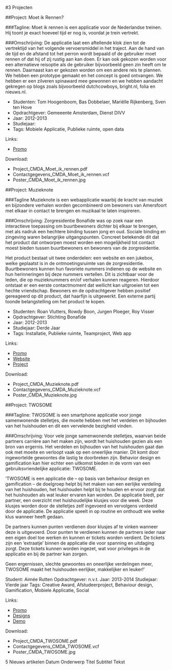 #3 Projecten

##Project: Moet ik Rennen?

###Tagline: Moet ik rennen is een applicatie voor de Nederlandse treinen. Hij toont je exact hoeveel tijd er nog is, voordat je trein vertrekt.

###Omschrijving:
De applicatie laat een aftellende klok zien tot de vertrektijd van het volgende vervoersmiddel in het traject. Aan de hand van de tijd en de afstand tot het perron wordt bepaald of de gebruiker moet rennen of dat hij of zij rustig aan kan doen. Er kan ook gekozen worden voor een alternatieve reisoptie als de gebruiker bijvoorbeeld geen zin heeft om te rennen.  Daarnaast kan er gekozen worden om een andere reis te plannen.  We hebben een prototype gemaakt en het concept is goed ontvangen. We hebben er een zilveren spinaward mee gewonnen en we hebben aandacht gekregen op blogs zoals bijvoorbeeld dutchcowboys, bright.nl, folia en nieuws.nl.

* Studenten: Tom Hoogenboom, Bas Dobbelaer, Mariëlle Rijkenberg, Sven ten Hove
* Opdrachtgever: Gemeeente Amsterdam, Dienst DIVV
* Jaar: 2012-2013
* Studiejaar: 
* Tags: Mobiele Applicatie, Publieke ruimte, open data

Links: 

* [Promo](https://vimeo.com/61573544)


Download:

* Project_CMDA_Moet_ik_rennen.pdf
* Contactgegevens_CMDA_Moet_ik_rennen.vcf
* Poster_CMDA_Moet_ik_rennen.jpg



##Project: Muzieknote 

###Tagline
Muzieknote is een webapplicatie waarbij de kracht van muziek en bijzondere verhalen worden gecombineerd om bewoners van Amersfoort met elkaar in contact te brengen en muzikaal te laten inspireren.

###Omschrijving:
Zorgresidentie Bonafide was op zoek naar een interactieve toepassing om buurtbewoners dichter bij elkaar te brengen, met als nadruk een hechtere binding tussen jong en oud. Sociale binding en zingeving waren belangrijke uitgangspunten. Concreet betekende dit dat het product dat ontworpen moest worden een mogelijkheid tot contact moest bieden tussen buurtbewoners en bewoners van de zorgresidentie.

Het product bestaat uit twee onderdelen: een website en een jukebox, welke geplaatst is in de ontmoetingsruimte van de zorgresidentie. Buurtbewoners kunnen hun favoriete nummers indienen op de website en hun herinneringen bij deze nummers vertellen. Dit is zichtbaar voor de leden, die op muzieknummers en/of verhalen kunnen reageren. Hierdoor ontstaat er een eerste contactmoment dat wellicht kan uitgroeien tot een hechte vriendschap. Bewoners en de opdrachtgever hebben positief gereageerd op dit product, dat haarfijn is uitgewerkt. Een externe partij toonde belangstelling om het product te kopen.

* Studenten: Roan Vlutters, Rowdy Boon, Jurgen Ploeger, Roy Visser
* Opdrachtgever: Stichting Bonafide
* Jaar: 2012-2013
* Studiejaar: Derde Jaar
* Tags: Installatie, Publieke ruimte, Teamproject, Web app

Links: 

* [Promo](https://vimeo.com/81740715)
* [Website](http://muzieknote.nl)
* [Project](https://www.behance.net/gallery/Muzieknote/14149359)

Download:

* Project_CMDA_Muzieknote.pdf
* Contactgegevens_CMDA_Muzieknote.vcf
* Poster_CMDA_Muzieknote.jpg





##Project: TWOSOME

###Tagline: TWOSOME is een smartphone applicatie voor jonge samenwonende stelletjes, die moeite hebben met het verdelen en bijhouden van het huishouden en dit een vervelende bezigheid vinden.

###Omschrijving:
Voor vele jonge samenwonende stelletjes, waarvan beide partners carrière aan het maken zijn, wordt het huishouden gezien als een bron van ergernis. Het verdelen en bijhouden van het huishouden gaat dan ook met moeite en verloopt vaak op een oneerlijke manier. Dit komt door ingewortelde gewoontes die lastig te doorbreken zijn. Behavior design en gamification kan hier echter een uitkomst bieden in de vorm van een gebruiksvriendelijke applicatie: TWOSOME.

‘TWOSOME is een applicatie die – op basis van behaviour design en gamification – de doelgroep helpt bij het maken van een eerlijke verdeling van het huishouden, het huishouden helpt bij te houden en ervoor zorgt dat het huishouden als wat leuker ervaren kan worden. De applicatie biedt, per partner, een overzicht met huishoudelijke klusjes voor die week. Deze klusjes worden door de stelletjes zelf ingevoerd en vervolgens verdeeld door de applicatie. De applicatie speelt in op routine en onthoudt wie welke klus wanneer heeft gedaan.

De partners kunnen punten verdienen door klusjes af te vinken wanneer deze is uitgevoerd. Door punten te verdienen kunnen de partners ieder naar een eigen doel toe werken én kunnen er tickets worden verdient. De tickets zijn een ‘extraatje’ binnen de applicatie die voor spanning en uitdaging zorgt. Deze tickets kunnen worden ingezet, wat voor privileges in de applicatie en bij de partner kan zorgen.

Geen ergernissen, slechte gewoontes en oneerlijke verdelingen meer, TWOSOME maakt het huishouden eerlijker, makkelijker en leuker!’

Student: Aimée Rutten
Opdrachtgever: n.v.t.
Jaar: 2013-2014
Studiejaar: Vierde jaar
Tags: Creative Award, Afstudeerproject, Behaviour design, Gamification, Mobiele Applicatie, Social


Links: 
* [Promo](http://marvl.in/17b008)
* [Designs](http://www.pinterest.com/pin/246783254555699159/)
* [Demo](https://vimeo.com/98737277)

Download:

* Project_CMDA_TWOSOME.pdf
* Contactgegevens_CMDA_TWOSOME.vcf
* Poster_CMDA_TWOSOME.jpg



5 Nieuws artikelen
Datum
Onderwerp
Titel
Subtitel
Tekst


